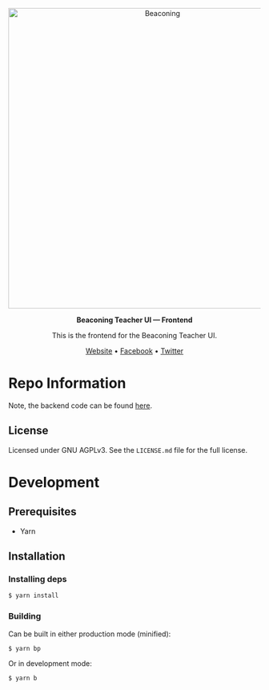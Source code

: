 <p align="center">
  <img width="600" src="http://beaconing.eu/wp-content/themes/beaconing/images/logo/original_version_(black).png" alt="Beaconing">
</p>
<p align="center">
  <strong>Beaconing Teacher UI &mdash; Frontend</strong>
</p>
<p align="center">
  This is the frontend for the Beaconing Teacher UI.
</p>
<p align="center">
  <a href="http://beaconing.eu/">Website</a> • <a href="https://www.facebook.com/beaconing/">Facebook</a> • <a href="https://twitter.com/BeaconingEU">Twitter</a>
</p>

# Repo Information
Note, the backend code can be found [here](//github.com/HandsFree/teacherui-backend).

## License
Licensed under GNU AGPLv3. See the `LICENSE.md` file for the full license.

# Development
## Prerequisites
- Yarn

## Installation
### Installing deps
```bash
$ yarn install
```

### Building
Can be built in either production mode (minified):

```bash
$ yarn bp
```

Or in development mode:

```bash
$ yarn b
```
